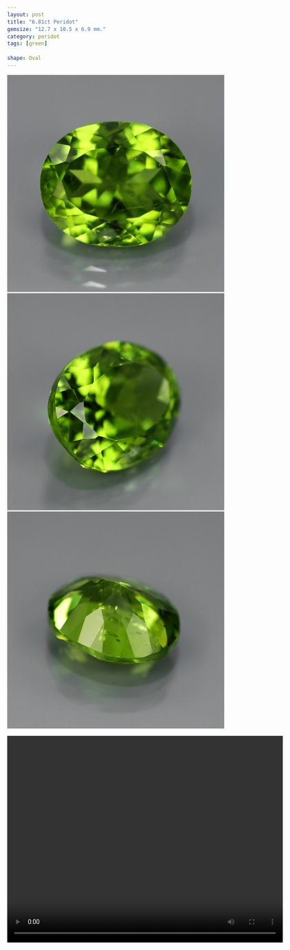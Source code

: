 ```yaml
---
layout: post
title: "6.81ct Peridot"
gemsize: "12.7 x 10.5 x 6.9 mm."
category: peridot
tags: [green]

shape: Oval
---
```

![Peridot pic 1](/images/6.81-a.jpg)
![Peridot pic 2](/images/6.81-b.jpg)
![Peridot pic 3](/images/6.81-c.jpg)

<video width="640" height="480" controls="controls">
  <source src="/images/6.81.mp4" type="video/mp4"/>
  <param name="autoplay" value="true" />
</video>